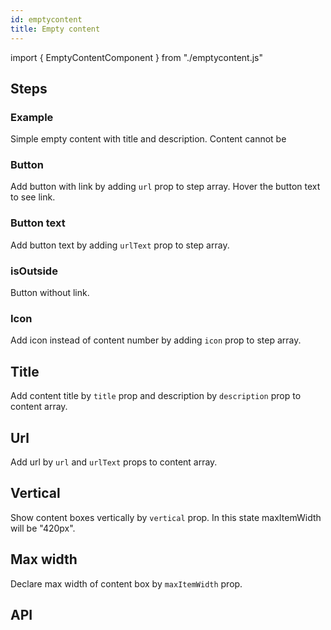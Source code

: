 ```yaml
---
id: emptycontent
title: Empty content
---
```


import { EmptyContentComponent } from "./emptycontent.js"

## Steps

### Example

<p>Simple empty content with title and description. Content cannot be</p>
<EmptyContentComponent type="simple"/>

### Button

<p>Add button with link by adding <code>url</code> prop to step array. Hover the button text to see link. </p>
<EmptyContentComponent type="url"/>

### Button text

<p>Add button text by adding <code>urlText</code> prop to step array.</p>
<EmptyContentComponent type="urltext"/>

### isOutside

<p>Button without link.</p>
<EmptyContentComponent type="out"/>

### Icon

<p>Add icon instead of content number by adding <code>icon</code> prop to step array.</p>
<EmptyContentComponent type="icon"/>

## Title

<p>Add content title by <code>title</code> prop and description by <code>description</code> prop to content array.</p>
<EmptyContentComponent type="contentTitle"/>

## Url

<p>Add url by <code>url</code> and <code>urlText</code> props to content array.</p>
<EmptyContentComponent type="contenturl"/>

## Vertical

<p>Show content boxes vertically by <code>vertical</code> prop. In this state maxItemWidth will be "420px".</p>
<EmptyContentComponent type="vertical" value={true}/>

## Max width

<p>Declare max width of content box by <code>maxItemWidth</code> prop.</p>
<EmptyContentComponent type="max" value="300px"/>

## API

<EmptyContentComponent type="APIempty" />